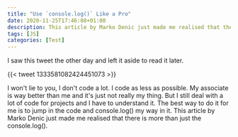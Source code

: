 ```yaml
---
title: "Use `console.log()` Like a Pro"
date: 2020-11-25T17:46:08+01:00
description: This article by Marko Denic just made me realised that there is more than just the console.log().
tags: [JS]
categories: [Test]
---
```

I saw this tweet the other day and left it aside to read it later.

{{< tweet 1333581082424451073 >}}

I won't lie to you, I don't code a lot. I code as less as possible. My associate is way better than me and it's just not really my thing. But I still deal with a lot of code for projects and I have to understand it. The best way to do it for me is to jump in the code and console.log() my way in it. This article by Marko Denic just made me realised that there is more than just the console.log(). 